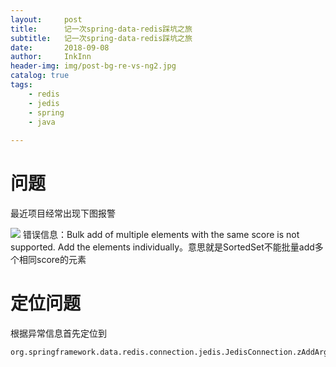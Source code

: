 ```yaml
---
layout:     post
title:      记一次spring-data-redis踩坑之旅
subtitle:   记一次spring-data-redis踩坑之旅
date:       2018-09-08
author:     InkInn
header-img: img/post-bg-re-vs-ng2.jpg
catalog: true
tags:
    - redis
    - jedis
    - spring
    - java
    
---
```



# 问题
最近项目经常出现下图报警

![](https://ws4.sinaimg.cn/large/006tNbRwgy1fv25srhw72j317w04sju3.jpg)
错误信息：Bulk add of multiple elements with the same score is not supported. Add the elements individually。意思就是SortedSet不能批量add多个相同score的元素


# 定位问题
根据异常信息首先定位到
```
org.springframework.data.redis.connection.jedis.JedisConnection.zAddArgs
```


